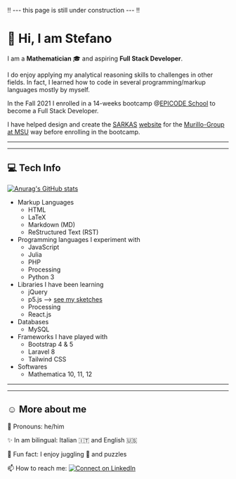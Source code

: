 :bangbang: --- this page is still under construction --- :bangbang:

:wave: Hi, I am Stefano
=======================

I am a **Mathematician** :mortar_board: and aspiring **Full Stack Developer**.

I do enjoy applying my analytical reasoning skills to challenges in other fields. In fact, I learned how to code in several programming/markup languages mostly by myself.

In the Fall 2021 I enrolled in a 14-weeks bootcamp @[EPICODE School](https://epicode.it) to become a Full Stack Developer.

I have helped design and create the [SARKAS](https://github.com/murillo-group/sarkas) [website](murillo-group.github.io/sarkas) for the [Murillo-Group at MSU](https://murillogroupmsu.com/) way before enrolling in the bootcamp.

---
---

:computer: Tech Info
---------

[![Anurag's GitHub stats](https://github-readme-stats.vercel.app/api?username=silvestristefano&show_icons=true&theme=city_lights)](https://github.com/anuraghazra/github-readme-stats)

* Markup Languages
  * HTML
  * LaTeX
  * Markdown (MD)
  * ReStructured Text (RST)
* Programming languages I experiment with
  * JavaScript
  * Julia
  * PHP
  * Processing
  * Python 3
* Libraries I have been learning
  * jQuery
  * p5.js  --> [see my sketches](https://editor.p5js.org/silvas/sketches)<!-- see my p5.js code examples-->
  * Processing
  * React.js
* Databases
  * MySQL
* Frameworks I have played with
  * Bootstrap 4 &amp; 5
  * Laravel 8
  * Tailwind CSS
* Softwares
  * Mathematica 10, 11, 12

---
---

:relaxed: More about me
-------------

💬 Pronouns: he/him

✨ In am bilingual: Italian :it: and English :us:

👀 Fun fact: I enjoy juggling 🤹 and puzzles

📫 How to reach me:  [![Connect on LinkedIn](https://img.shields.io/badge/--linkedin?label=LinkedIn&logo=LinkedIn&style=social)](https://www.linkedin.com/in/stefano-silvestri-phd/)

